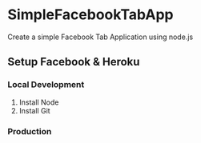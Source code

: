 SimpleFacebookTabApp
====================
Create a simple Facebook Tab Application using node.js


Setup Facebook & Heroku
-----------------------

### Local Development
1. Install Node
2. Install Git


### Production